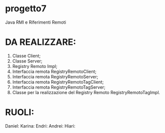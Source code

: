 # progetto7
Java RMI e Riferimenti Remoti

# DA REALIZZARE:
1) Classe Client;
2) Classe Server;
3) Registry Remoto Impl;
4) Interfaccia remota RegistryRemotoClient;
5) Interfaccia remota RegistryRemotoServer;
6) Interfaccia remota RegistryRemotoTagClient;
7) Interfaccia remota RegistryRemotoTagServer;
8) Classe per la realizzazione del Registry Remoto RegistryRemotoTagImpl.

# RUOLI:
Daniel:
Karina:
Endri:
Andrei:
Hiari:
